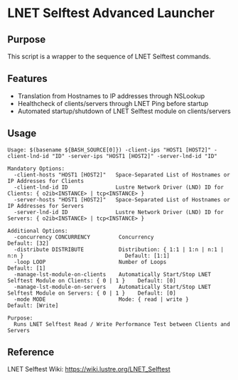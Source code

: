 # LNET Selftest Advanced Launcher

## Purpose

This script is a wrapper to the sequence of LNET Selftest commands.

## Features

- Translation from Hostnames to IP addresses through NSLookup
- Healthcheck of clients/servers through LNET Ping before startup
- Automated startup/shutdown of LNET Selftest module on clients/servers

## Usage

```
Usage: $(basename ${BASH_SOURCE[0]}) -client-ips "HOST1 [HOST2]" -client-lnd-id "ID" -server-ips "HOST1 [HOST2]" -server-lnd-id "ID"

Mandatory Options:
  -client-hosts "HOST1 [HOST2]"   Space-Separated List of Hostnames or IP Addresses for Clients
  -client-lnd-id ID               Lustre Network Driver (LND) ID for Clients: { o2ib<INSTANCE> | tcp<INSTANCE> }
  -server-hosts "HOST1 [HOST2]"   Space-Separated List of Hostnames or IP Addresses for Servers
  -server-lnd-id ID               Lustre Network Driver (LND) ID for Servers: { o2ib<INSTANCE> | tcp<INSTANCE> }

Additional Options:
  -concurrency CONCURRENCY         Concurrency                                                            Default: [32]
  -distribute DISTRIBUTE           Distribution: { 1:1 | 1:n | n:1 | n:n }                                Default: [1:1]
  -loop LOOP                       Number of Loops                                                        Default: [1]
  -manage-lst-module-on-clients    Automatically Start/Stop LNET Selftest Module on Clients: { 0 | 1 }    Default: [0]
  -manage-lst-module-on-servers    Automatically Start/Stop LNET Selftest Module on Servers: { 0 | 1 }    Default: [0]
  -mode MODE                       Mode: { read | write }                                                 Default: [Write]

Purpose:
  Runs LNET Selftest Read / Write Performance Test between Clients and Servers
```

## Reference

LNET Selftest Wiki: https://wiki.lustre.org/LNET_Selftest
